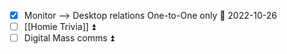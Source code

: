- [x] Monitor --> Desktop relations One-to-One only 📅 2022-10-26 
- [ ] [[Homie Trivia]] ⏫ 
- [ ] Digital Mass comms ⏫ 